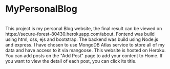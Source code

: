 # MyPersonalBlog
<br>
This project is my personal Blog website, the final result can be viewed on https://secure-forest-80430.herokuapp.com/about. 
Fontend was build using html, css, ejs and bootstrap. The backend was build using Node.js and express. I have chosen to use MongoDB Atlas service to store all of my data and have access to it via mangoose. This website is hosted on Heroku.<br>
You can add posts on the "Add Post" page to add your content to Home. If you want to view the detail of each post, you can click its title.
